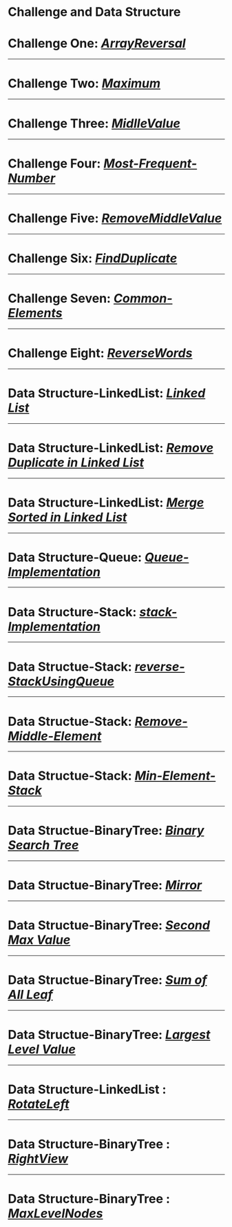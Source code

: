 # Challenge and Data Structure


# Challenge One: *[ArrayReversal](./whiteboardchallenges-1/arrReversal/README.md)*

---


# Challenge Two: *[Maximum](./whiteboardchallenges-1/Maximum-Value/README.md)*

---

# Challenge Three: *[MidlleValue](./whiteboardchallenges-1/MidlleValue/README.md)*

---
   
# Challenge Four: *[Most-Frequent-Number](./whiteboardchallenges-1/Most-Frequent-Number/README.md)*

---

# Challenge Five: *[RemoveMiddleValue](./whiteboardchallenges-1/RemoveMiddleValue/README.md)*

---

# Challenge Six: *[FindDuplicate](./Challenges/FindDuplicate/FindDuplicate/README.md)*

---

# Challenge Seven: *[Common-Elements](./Challenges/Common-Elements/Common-Elements/README.md)*

---

# Challenge Eight: *[ReverseWords](./Challenges/ConsoleApp1/ConsoleApp1/README.md)*

---

# Data Structure-LinkedList: *[Linked List](./Data-Structures/LinkedList/LinkedList/ReadMe.md)*

---
# Data Structure-LinkedList: *[Remove Duplicate in Linked List](./Data-Structures/LinkedList/LinkedList/RemoveDuplicate/ReadMe.md)*

---

# Data Structure-LinkedList: *[Merge Sorted in Linked List](./Data-Structures/LinkedList/LinkedList/MergeSorted/README.md)*
---

# Data Structure-Queue:  *[Queue-Implementation](./Data-Structures/Stack&Queue/Stack&Queue/Queue/README.md)*
---

# Data Structure-Stack:  *[stack-Implementation](./Data-Structures/Stack&Queue/Stack&Queue/Stack/README.md)*

---

# Data Structue-Stack:  *[reverse-StackUsingQueue](./Data-Structures/Stack&Queue/Stack&Queue/Stack/ReverseStackUsingQueue/README.md)*

---

# Data Structue-Stack:  *[Remove-Middle-Element](./Data-Structures/Stack&Queue/Stack&Queue/Stack/Delete-Milddle-Element-Stack/README.md)*

---

# Data Structue-Stack:  *[Min-Element-Stack](./Data-Structures/Stack&Queue/Stack&Queue/Stack/MinStack/README.md)*

---

# Data Structue-BinaryTree:  *[Binary Search Tree](./Data-Structures/TreeImplementation/BinarySearchTreeTest/README.md)*

---

# Data Structue-BinaryTree:  *[Mirror](./Data-Structures/TreeImplementation/TreeImplementation/Mirror/README.md)*

---

# Data Structue-BinaryTree:  *[Second Max Value](./Data-Structures/TreeImplementation/TreeImplementation/SecondMaxValue/README.md)*

---

# Data Structue-BinaryTree:  *[Sum of All Leaf ](./Data-Structures/TreeImplementation/TreeImplementation/LeafSum/README.md)*

---

# Data Structue-BinaryTree:  *[Largest Level Value](./Data-Structures/TreeImplementation/TreeImplementation/Largest-Level-Value/README.md)*

---

# Data Structure-LinkedList :  *[RotateLeft](./Data-Structures/LinkedList/LinkedList/RotateLinkedList/README.md)*

---

# Data Structure-BinaryTree :  *[RightView](./Data-Structures/TreeImplementation/TreeImplementation/Largest-Level-Value/RightView/README.md)*
---

# Data Structure-BinaryTree :  *[MaxLevelNodes](./Data-Structures/TreeImplementation/TreeImplementation/MaxLevelNodes/README.md)*

